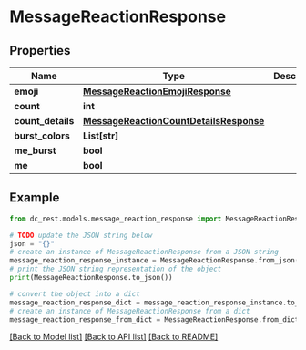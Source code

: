 # MessageReactionResponse


## Properties

Name | Type | Description | Notes
------------ | ------------- | ------------- | -------------
**emoji** | [**MessageReactionEmojiResponse**](MessageReactionEmojiResponse.md) |  | 
**count** | **int** |  | 
**count_details** | [**MessageReactionCountDetailsResponse**](MessageReactionCountDetailsResponse.md) |  | 
**burst_colors** | **List[str]** |  | 
**me_burst** | **bool** |  | 
**me** | **bool** |  | 

## Example

```python
from dc_rest.models.message_reaction_response import MessageReactionResponse

# TODO update the JSON string below
json = "{}"
# create an instance of MessageReactionResponse from a JSON string
message_reaction_response_instance = MessageReactionResponse.from_json(json)
# print the JSON string representation of the object
print(MessageReactionResponse.to_json())

# convert the object into a dict
message_reaction_response_dict = message_reaction_response_instance.to_dict()
# create an instance of MessageReactionResponse from a dict
message_reaction_response_from_dict = MessageReactionResponse.from_dict(message_reaction_response_dict)
```
[[Back to Model list]](../README.md#documentation-for-models) [[Back to API list]](../README.md#documentation-for-api-endpoints) [[Back to README]](../README.md)


